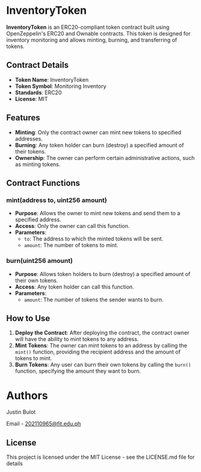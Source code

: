 # InventoryToken
**InventoryToken** is an ERC20-compliant token contract built using OpenZeppelin's ERC20 and Ownable contracts. This token is designed for inventory monitoring and allows minting, burning, and transferring of tokens.

## Contract Details
- **Token Name**: InventoryToken
- **Token Symbol**: Monitoring Inventory
- **Standards**: ERC20
- **License**: MIT

## Features
- **Minting**: Only the contract owner can mint new tokens to specified addresses.
- **Burning**: Any token holder can burn (destroy) a specified amount of their tokens.
- **Ownership**: The owner can perform certain administrative actions, such as minting tokens.

## Contract Functions

### **mint(address to, uint256 amount)**
- **Purpose**: Allows the owner to mint new tokens and send them to a specified address.
- **Access**: Only the owner can call this function.
- **Parameters**:
  - `to`: The address to which the minted tokens will be sent.
  - `amount`: The number of tokens to mint.

### **burn(uint256 amount)**
- **Purpose**: Allows token holders to burn (destroy) a specified amount of their own tokens.
- **Access**: Any token holder can call this function.
- **Parameters**:
  - `amount`: The number of tokens the sender wants to burn.

## How to Use

1. **Deploy the Contract**: After deploying the contract, the contract owner will have the ability to mint tokens to any address.
2. **Mint Tokens**: The owner can mint tokens to an address by calling the `mint()` function, providing the recipient address and the amount of tokens to mint.
3. **Burn Tokens**: Any user can burn their own tokens by calling the `burn()` function, specifying the amount they want to burn.

# Authors
Justin Bulot

Email - 202110965@fit.edu.ph

## License
This project is licensed under the MIT License - see the LICENSE.md file for details
